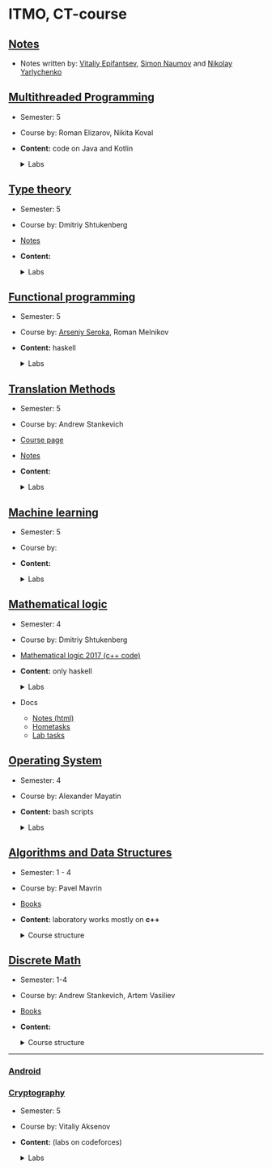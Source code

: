 # ITMO, CT-course

## [Notes](https://github.com/DubKoldun/notes)

 - Notes written by: [Vitaliy Epifantsev](https://github.com/DubKoldun), [Simon Naumov](https://github.com/nothingelsematters) and [Nikolay Yarlychenko](https://github.com/kol9)

## [Multithreaded Programming](MultithreadedProgramming)

  - Semester: 5
  - Course by: Roman Elizarov, Nikita Koval
  - __Сontent:__ code on Java and Kotlin

    <details><summary> Labs </summary>
        
      - [Stack with elimination](MultithreadedProgramming/StackElimination)
      - [Michael-Scott Queue](MultithreadedProgramming/MichaelScottQueue)

    </details>

## [Type theory](TypeTheory)

  - Semester: 5
  - Course by: Dmitriy Shtukenberg
  - [Notes](https://github.com/DubKoldun/notes/blob/master/type-theory.pdf)
  - __Content:__ 
    <details><summary> Labs </summary>
    
    </details>

## [Functional programming](FunctionalProgramming)

  - Semester: 5
  - Course by: [Arseniy Seroka](https://github.com/jagajaga), Roman Melnikov
  - __Content:__ haskell

    <details><summary> Labs </summary>
    
    </details>

## [Translation Methods](TranslationMethods)
  
  - Semester: 5
  - Course by: Andrew Stankevich
  - [Course page](https://neerc.ifmo.ru/teaching/parsing/2020-2021/)
  - [Notes](https://github.com/DubKoldun/notes/blob/master/translation-methods.pdf)
  - __Content:__
     
    <details><summary> Labs </summary>

      - [Regular expressions (on perl)](TranslationMethods/Perl), [task](TranslationMethods/Perl/Tasks.pdf)
      - [Construction of top-down parsers](TranslationMethods/RecursiveParsing), [task](TranslationMethods/RecursiveParsing/02-recursive-parsing.pdf)
      - [Automatic generation of parsers](TranslationMethods/AutomaticGeneration), [task](TranslationMethods/AutomaticGeneration/03-bison-antlr.pdf)

    </details>

## [Machine learning](MachineLearning)

  - Semester: 5
  - Course by: 
  - __Content:__ 
    <details><summary> Labs </summary>
    
    </details>

## [Mathematical logic](MathLog2018)

  - Semester: 4
  - Course by: Dmitriy Shtukenberg
  - [Mathematical logic 2017 (c++ code)](MathLog)
  - __Content:__ only haskell

    <details><summary>Labs</summary>
      
      - [Parsing expression](Mathlog2018/ParseExression)
      - [Minimization of evidence](MathLog2018/MinimizingProof)
      - [Completness](MathLog2018/Completness)
      - [Primitive recursion functions (hometask 7)](MathLog2018/PrRecFunctions/haskell/Main.hs)

    </details>

  - Docs
      - [Notes (html)](https://github.com/DubKoldun/notes/blob/master/src/math-log-questions.html) 
      - [Hometasks](MathLog2018/PrRecFunctions/haskell/hw-theory.pdf)
      - [Lab tasks](MathLog2018/README.md)

## [Operating System](OS_Mayatin)

  - Semester: 4
  - Course by: Alexander Mayatin
  - __Content:__ bash scripts

    <details><summary>Labs</summary>

      - [Lab 1](OperatingSystem/lab1), [task](OperatingSystem/lab1/Лаб1.pdf)
      - [Lab 2](OperatingSystem/lab2), [task](OperatingSystem/lab2/Лаб2.pdf)
      - [Lab 3](OperatingSystem/lab3), [task](OperatingSystem/lab3/Лаб3.pdf)
      - [Lab 4](OperatingSystem/lab4), [task](OperatingSystem/lab4/Лаб4.pdf)
      - [Lab 5](OperatingSystem/lab5), [task](OperatingSystem/lab5/Лаб5.pdf)

    </details>

## [Algorithms and Data Structures](ASD) 

 - Semester: 1 - 4
 - Course by: Pavel Mavrin
 - [Books](ASD/textbooks)
 - __Content:__ laboratory works mostly on **c++** 

    <details><summary>Course structure</summary>

      - [Some](ASD/sem3/LabASD1) TODO()
    
    </details>

##  [Discrete Math](DiscreteMath)
  
  - Semester: 1-4
  - Course by: Andrew Stankevich, Artem Vasiliev
  - [Books](DisсreteMath/textbook)
  - __Content:__ 

    <details><summary>Course structure</summary>

      TODO()
    
    </details>

___

### [Android](https://github.com/DubKoldun/android_hw)

### [Cryptography](Crypto)

  - Semester: 5
  - Course by: Vitaliy Aksenov
  - __Content:__ (labs on codeforces)

    <details><summary>Labs</summary>

      - [Vigenere Decryptor](Crypto/VigenereDecryptor)
    
    </details>


